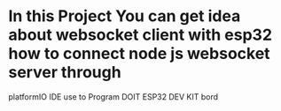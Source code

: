 # In this Project You can get idea about websocket client with esp32 how to connect node js websocket server through
platformIO IDE use to Program DOIT ESP32 DEV KIT bord
